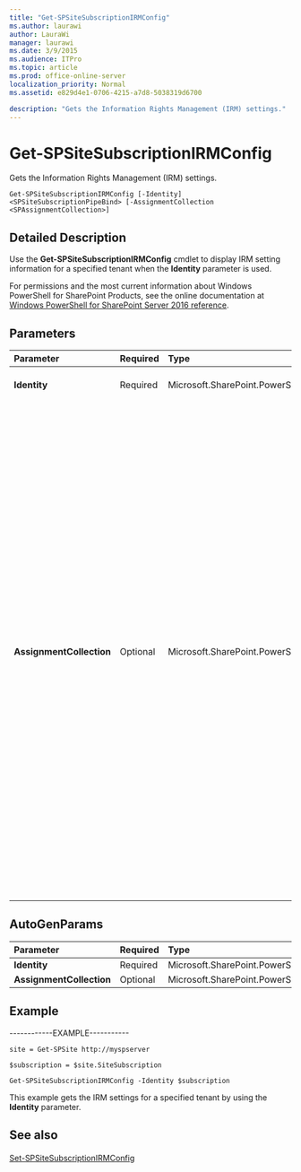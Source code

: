 ```yaml
---
title: "Get-SPSiteSubscriptionIRMConfig"
ms.author: laurawi
author: LauraWi
manager: laurawi
ms.date: 3/9/2015
ms.audience: ITPro
ms.topic: article
ms.prod: office-online-server
localization_priority: Normal
ms.assetid: e829d4e1-0706-4215-a7d8-5038319d6700

description: "Gets the Information Rights Management (IRM) settings."
---
```


# Get-SPSiteSubscriptionIRMConfig

Gets the Information Rights Management (IRM) settings.
  
```
Get-SPSiteSubscriptionIRMConfig [-Identity] <SPSiteSubscriptionPipeBind> [-AssignmentCollection <SPAssignmentCollection>]
```

## Detailed Description

Use the **Get-SPSiteSubscriptionIRMConfig** cmdlet to display IRM setting information for a specified tenant when the **Identity** parameter is used. 
  
For permissions and the most current information about Windows PowerShell for SharePoint Products, see the online documentation at [Windows PowerShell for SharePoint Server 2016 reference](https://go.microsoft.com/fwlink/p/?LinkId=671715).
  
## Parameters

|**Parameter**|**Required**|**Type**|**Description**|
|:-----|:-----|:-----|:-----|
|**Identity** <br/> |Required  <br/> |Microsoft.SharePoint.PowerShell.SPSiteSubscriptionPipeBind  <br/> |Specifies the site subscription for a particular tenant.  <br/> |
|**AssignmentCollection** <br/> |Optional  <br/> |Microsoft.SharePoint.PowerShell.SPAssignmentCollection  <br/> |Manages objects for the purpose of proper disposal. Use of objects, such as **SPWeb** or **SPSite**, can use large amounts of memory and use of these objects in Windows PowerShell scripts requires proper memory management. Using the **SPAssignment** object, you can assign objects to a variable and dispose of the objects after they are needed to free up memory. When **SPWeb**, **SPSite**, or **SPSiteAdministration** objects are used, the objects are automatically disposed of if an assignment collection or the **Global** parameter is not used.  <br/> > [!NOTE]> When the **Global** parameter is used, all objects are contained in the global store. If objects are not immediately used, or disposed of by using the **Stop-SPAssignment** command, an out-of-memory scenario can occur.           |
   
## AutoGenParams

|**Parameter**|**Required**|**Type**|**Description**|
|:-----|:-----|:-----|:-----|
|**Identity** <br/> |Required  <br/> |Microsoft.SharePoint.PowerShell.SPSiteSubscriptionPipeBind  <br/> ||
|**AssignmentCollection** <br/> |Optional  <br/> |Microsoft.SharePoint.PowerShell.SPAssignmentCollection  <br/> ||
   
## Example

------------EXAMPLE----------- 
  
```
site = Get-SPSite http://myspserver
```

```
$subscription = $site.SiteSubscription
```

```
Get-SPSiteSubscriptionIRMConfig -Identity $subscription
```

This example gets the IRM settings for a specified tenant by using the **Identity** parameter. 
  
## See also

#### 

[Set-SPSiteSubscriptionIRMConfig](set-spsitesubscriptionirmconfig.md)

